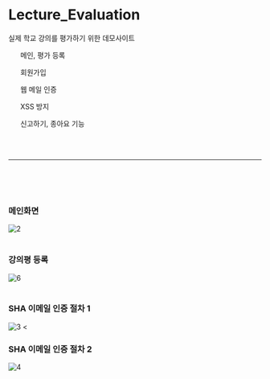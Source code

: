 # Lecture_Evaluation
실제 학교 강의를 평가하기 위한 데모사이트
<ol> 메인, 평가 등록 </ol>
<ol> 회원가입 </ol>
<ol> 웹 메일 인증 </ol>
<ol> XSS 방지 </ol>
<ol> 신고하기, 종아요 기능 </ol>

<br><br>

---
<br><br><br>

### 메인화면
![2](https://user-images.githubusercontent.com/41769568/69305823-af92ff80-0c68-11ea-99a4-8833ed5623ad.JPG)
<br><br>

### 강의평 등록
![6](https://user-images.githubusercontent.com/41769568/69305937-30ea9200-0c69-11ea-883a-9fa2247d02cc.JPG)
<br><br>

### SHA 이메일 인증 절차 1
![3](https://user-images.githubusercontent.com/41769568/69305852-c8031a00-0c68-11ea-8e06-e3a738cd8320.JPG)
<
### SHA 이메일 인증 절차 2
![4](https://user-images.githubusercontent.com/41769568/69305855-cafe0a80-0c68-11ea-9792-7e3adc1594ae.JPG)
